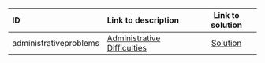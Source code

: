 | ID | Link to description | Link to solution |
|:---|:---|:---:|
| administrativeproblems | [Administrative Difficulties](https://open.kattis.com/problems/administrativeproblems) | [Solution](https://github.com/versenyi98/leetcode-solutions/tree/main/solutions/Administrative%20Difficulties)|
